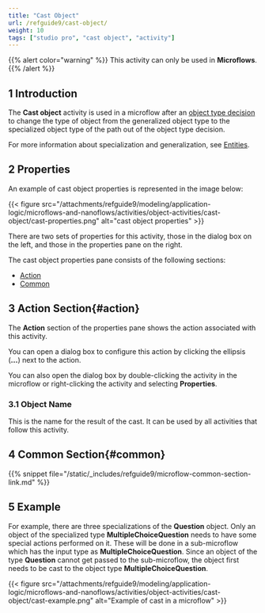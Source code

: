 ```yaml
---
title: "Cast Object"
url: /refguide9/cast-object/
weight: 10
tags: ["studio pro", "cast object", "activity"]
---
```


{{% alert color="warning" %}}
This activity can only be used in **Microflows**.
{{% /alert %}}

## 1 Introduction

The **Cast object** activity is used in a microflow after an [object type decision](/refguide9/object-type-decision/) to change the type of object from the generalized object type to the specialized object type of the path out of the object type decision.

For more information about specialization and generalization, see [Entities](/refguide9/entities/).

## 2 Properties

An example of cast object properties is represented in the image below:

{{< figure src="/attachments/refguide9/modeling/application-logic/microflows-and-nanoflows/activities/object-activities/cast-object/cast-properties.png" alt="cast object properties" >}}

There are two sets of properties for this activity, those in the dialog box on the left, and those in the properties pane on the right.

The cast object properties pane consists of the following sections:

* [Action](#action)
* [Common](#common)

## 3 Action Section{#action}

The **Action** section of the properties pane shows the action associated with this activity.

You can open a dialog box to configure this action by clicking the ellipsis (**…**) next to the action.

You can also open the dialog box by double-clicking the activity in the microflow or right-clicking the activity and selecting **Properties**.

### 3.1 Object Name

This is the name for the result of the cast. It can be used by all activities that follow this activity.

## 4 Common Section{#common}

{{% snippet file="/static/_includes/refguide9/microflow-common-section-link.md" %}}

## 5 Example

For example, there are three specializations of the **Question** object. Only an object of the specialized type **MultipleChoiceQuestion** needs to have some special actions performed on it. These will be done in a sub-microflow which has the input type as **MultipleChoiceQuestion**. Since an object of the type **Question** cannot get passed to the sub-microflow, the object first needs to be cast to the object type **MultipleChoiceQuestion**.

{{< figure src="/attachments/refguide9/modeling/application-logic/microflows-and-nanoflows/activities/object-activities/cast-object/cast-example.png" alt="Example of cast in a microflow" >}}
